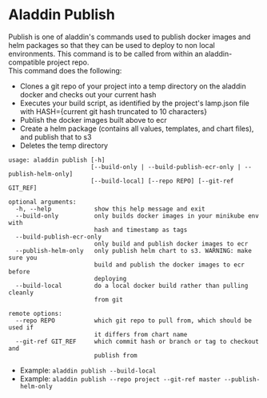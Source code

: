 # Aladdin Publish
Publish is one of aladdin's commands used to publish docker images and helm packages so that they can be used to deploy to non local environments. This command is to be called from within an aladdin-compatible project repo.  
This command does the following:
- Clones a git repo of your project into a temp directory on the aladdin docker and checks out your current hash
- Executes your build script, as identified by the project's lamp.json file with HASH={current git hash truncated to 10 characters}
- Publish the docker images built above to ecr
- Create a helm package (contains all values, templates, and chart files), and publish that to s3
- Deletes the temp directory
```
usage: aladdin publish [-h]
                       [--build-only | --build-publish-ecr-only | --publish-helm-only]
                       [--build-local] [--repo REPO] [--git-ref GIT_REF]

optional arguments:
  -h, --help            show this help message and exit
  --build-only          only builds docker images in your minikube env with
                        hash and timestamp as tags
  --build-publish-ecr-only
                        only build and publish docker images to ecr
  --publish-helm-only   only publish helm chart to s3. WARNING: make sure you
                        build and publish the docker images to ecr before
                        deploying
  --build-local         do a local docker build rather than pulling cleanly
                        from git

remote options:
  --repo REPO           which git repo to pull from, which should be used if
                        it differs from chart name
  --git-ref GIT_REF     which commit hash or branch or tag to checkout and
                        publish from
```
- Example: `aladdin publish --build-local`
- Example: `aladdin publish --repo project --git-ref master --publish-helm-only`
